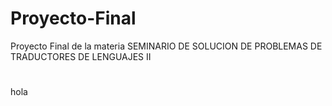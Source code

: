 # Proyecto-Final
Proyecto Final de la materia SEMINARIO DE SOLUCION DE PROBLEMAS DE TRADUCTORES DE LENGUAJES II
#
hola
